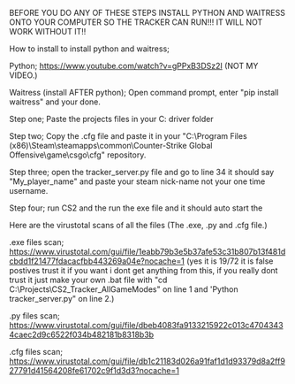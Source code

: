 BEFORE YOU DO ANY OF THESE STEPS INSTALL PYTHON AND WAITRESS ONTO YOUR COMPUTER SO THE TRACKER CAN RUN!!! IT WILL NOT WORK WITHOUT IT!!

How to install to install python and waitress;

Python; https://www.youtube.com/watch?v=gPPxB3DSz2I (NOT MY VIDEO.)

Waitress (install AFTER python); Open command prompt, enter "pip install waitress" and your done.



Step one; Paste the projects files in your C: driver folder

Step two; Copy the .cfg file and paste it in your 
"C:\Program Files (x86)\Steam\steamapps\common\Counter-Strike Global Offensive\game\csgo\cfg" repository.

Step three; open the tracker_server.py file and go to line 34 it should say "My_player_name" and paste your steam nick-name not your one time username.


Step four; run CS2 and the run the exe file and it should auto start the 

Here are the virustotal scans of all the files (The .exe, .py and .cfg file.)

.exe files scan; https://www.virustotal.com/gui/file/1eabb79b3e5b37afe53c31b807b13f481dcbdd1f21477fdacacfbb443269a04e?nocache=1  (yes it is 19/72 it is false postives trust it if you want i dont get anything from this, if you really dont trust it just make your own .bat file with "cd C:\Projects\CS2_Tracker_AllGameModes" on line 1 and 'Python tracker_server.py" on line 2.)

.py files scan; https://www.virustotal.com/gui/file/dbeb4083fa9133215922c013c47043434caec2d9c6522f034b482181b8318b3b

.cfg files scan; https://www.virustotal.com/gui/file/db1c21183d026a91faf1d1d93379d8a2ff927791d41564208fe61702c9f1d3d3?nocache=1


